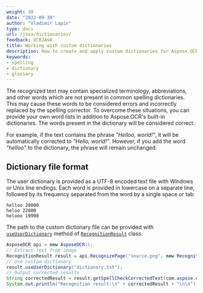```yaml
---
weight: 30
date: "2022-09-30"
author: "Vladimir Lapin"
type: docs
url: /java/dictionaries/
feedback: OCRJAVA
title: Working with custom dictionaries
description: How to create and apply custom dictionaries for Aspose.OCR spell checker.
keywords:
- spelling
- dictionary
- glossary
---
```


The recognized text may contain specialized terminology, abbreviations, and other words which are not present in common spelling dictionaries. This may cause these words to be considered errors and incorrectly replaced by the spelling corrector. To overcome these situations, you can provide your own word lists in addition to Aspose.OCR's built-in dictionaries. The words present in the dictionary will be considered correct.

For example, if the text contains the phrase _"Helloo, world!"_, it will be automatically corrected to _"Hello, world!"_. However, if you add the word _"helloo"_ to the dictionary, the phrase will remain unchanged.

## Dictionary file format

The user dictionary is provided as a UTF-8 encoded text file with Windows or Unix line endings. Each word is provided in lowercase on a separate line, followed by its frequency separated from the word by a single space or tab:

```
helloo 20000
heloo 22000
helooo 19998
```

The path to the custom dictionary file can be provided with [`useUserDictionary`](https://reference.aspose.com/ocr/java/com.aspose.ocr/RecognitionResult#useUserDictionary-java.lang.String-) method of [`RecognitionResult`](https://reference.aspose.com/ocr/java/com.aspose.ocr/RecognitionResult) class.

```java
AsposeOCR api = new AsposeOCR();
// Extract text from image
RecognitionResult result = api.RecognizePage("source.png", new RecognitionSettings());
// Use custom dictionary
result.useUserDictionary("dictionary.txt");
// Output corrected results
String correctedResult = result.getSpellCheckCorrectedText(com.aspose.ocr.SpellCheck.SpellCheckLanguage.Eng);
System.out.println("Recognition result:\n" + correctedResult + "\n\n");
```
